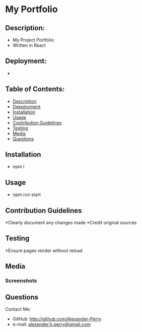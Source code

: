 # My Portfolio

## Description: 
* My Project Portfolio
* Written in React

## Deployment:
* 

## Table of Contents: 
* [Description](#description)
* [Depployment](#deployment)
* [Installation](#installation)
* [Usage](#usage)
* [Contribution Guidelines](#contribution-guidelines)
* [Testing](#testing)
* [Media](#media)
* [Questions](#questions)
  
## Installation
* npm i

## Usage
* npm run start

## Contribution Guidelines
*Clearly document any changes made
*Credit original sources

## Testing
*Ensure pages render without reload 

## Media
### Screenshots



## Questions
Contact Me: 
* GitHub: http://github.com/Alexander-Perry
* e-mail: alexander.h.perry@gmail.com